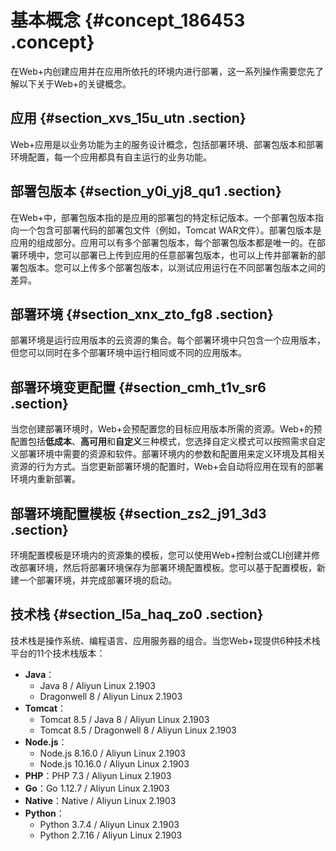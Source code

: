 # 基本概念 {#concept_186453 .concept}

在Web+内创建应用并在应用所依托的环境内进行部署，这一系列操作需要您先了解以下关于Web+的关键概念。

## 应用 {#section_xvs_15u_utn .section}

Web+应用是以业务功能为主的服务设计概念，包括部署环境、部署包版本和部署环境配置，每一个应用都具有自主运行的业务功能。

## 部署包版本 {#section_y0i_yj8_qu1 .section}

在Web+中，部署包版本指的是应用的部署包的特定标记版本。一个部署包版本指向一个包含可部署代码的部署包文件（例如，Tomcat WAR文件）。部署包版本是应用的组成部分。应用可以有多个部署包版本，每个部署包版本都是唯一的。在部署环境中，您可以部署已上传到应用的任意部署包版本，也可以上传并部署新的部署包版本。您可以上传多个部署包版本，以测试应用运行在不同部署包版本之间的差异。

## 部署环境 {#section_xnx_zto_fg8 .section}

部署环境是运行应用版本的云资源的集合。每个部署环境中只包含一个应用版本，但您可以同时在多个部署环境中运行相同或不同的应用版本。

## 部署环境变更配置 {#section_cmh_t1v_sr6 .section}

当您创建部署环境时，Web+会预配置您的目标应用版本所需的资源。Web+的预配置包括**低成本**、**高可用**和**自定义**三种模式，您选择自定义模式可以按照需求自定义部署环境中需要的资源和软件。部署环境内的参数和配置用来定义环境及其相关资源的行为方式。当您更新部署环境的配置时，Web+会自动将应用在现有的部署环境内重新部署。

## 部署环境配置模板 {#section_zs2_j91_3d3 .section}

环境配置模板是环境内的资源集的模板，您可以使用Web+控制台或CLI创建并修改部署环境，然后将部署环境保存为部署环境配置模板。您可以基于配置模板，新建一个部署环境，并完成部署环境的启动。

## 技术栈 {#section_l5a_haq_zo0 .section}

技术栈是操作系统、编程语言、应用服务器的组合。当您Web+现提供6种技术栈平台的11个技术栈版本：

-   **Java**：
    -   Java 8 / Aliyun Linux 2.1903
    -   Dragonwell 8 / Aliyun Linux 2.1903
-   **Tomcat**：
    -   Tomcat 8.5 / Java 8 / Aliyun Linux 2.1903
    -   Tomcat 8.5 / Dragonwell 8 / Aliyun Linux 2.1903
-   **Node.js**：
    -   Node.js 8.16.0 / Aliyun Linux 2.1903
    -   Node.js 10.16.0 / Aliyun Linux 2.1903
-   **PHP**：PHP 7.3 / Aliyun Linux 2.1903
-   **Go**：Go 1.12.7 / Aliyun Linux 2.1903
-   **Native**：Native / Aliyun Linux 2.1903
-   **Python**：
    -   Python 3.7.4 / Aliyun Linux 2.1903
    -   Python 2.7.16 / Aliyun Linux 2.1903

